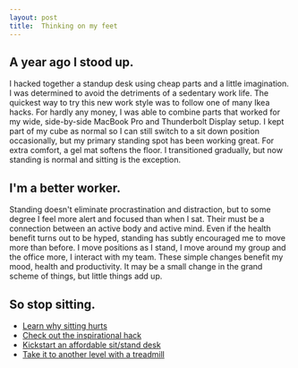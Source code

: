 ```yaml
---
layout: post
title:  Thinking on my feet
---
```

## A year ago I stood up. 
I hacked together a standup desk using cheap parts and a little imagination. I was determined to avoid the detriments of a sedentary work life. The quickest way to try this new work style was to follow one of many Ikea hacks.  For hardly any money, I was able to combine parts that worked for my wide, side-by-side MacBook Pro and Thunderbolt Display setup. I kept part of my cube as normal so I can still switch to a sit down position occasionally, but my primary standing spot has been working great. For extra comfort, a gel mat softens the floor. I transitioned gradually, but now standing is normal and sitting is the exception.

## I'm a better worker.
Standing doesn't eliminate procrastination and distraction, but to some degree I feel more alert and focused than when I sat. Their must be a connection between an active body and active mind. Even if the health benefit turns out to be hyped, standing has subtly encouraged me to move more than before. I move positions as I stand, I move around my group and the office more, I interact with my team. These simple changes benefit my mood, health and productivity. It may be a small change in the grand scheme of things, but little things add up. 

## So stop sitting.
- [Learn why sitting hurts](http://www.businessweek.com/magazine/content/10_19/b4177071221162.htm)
- [Check out the inspirational hack](http://iamnotaprogrammer.com/Ikea-Standing-desk-for-22-dollars.html)
- [Kickstart an affordable sit/stand desk](https://www.kickstarter.com/projects/2036834894/the-most-affordable-automatic-sit-to-stand-desk)
- [Take it to another level with a treadmill](http://www.instructables.com/id/Treadmill-Desk/)